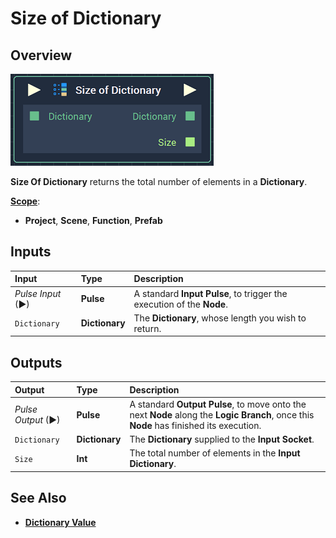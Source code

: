 # Size of Dictionary

## Overview

![The Size Of Dictionary Node.](../../.gitbook/assets/sizeofdictionarynode.png)

**Size Of Dictionary** returns the total number of elements in a **Dictionary**.

[**Scope**](../overview.md#scopes):
*  **Project**, **Scene**, **Function**, **Prefab**

## Inputs

| Input | Type | Description |
| :--- | :--- | :--- |
| _Pulse Input_ \(►\) | **Pulse** | A standard **Input Pulse**, to trigger the execution of the **Node**. |
| `Dictionary` | **Dictionary** | The **Dictionary**, whose length you wish to return. |

## Outputs

| Output | Type | Description |
| :--- | :--- | :--- |
| _Pulse Output_ \(►\) | **Pulse** | A standard **Output Pulse**, to move onto the next **Node** along the **Logic Branch**, once this **Node** has finished its execution. |
| `Dictionary` | **Dictionary** | The **Dictionary** supplied to the **Input** **Socket**. |
| `Size` | **Int** | The total number of elements in the **Input** **Dictionary**. |

## See Also

* [**Dictionary Value**](dictionary-value.md) 

